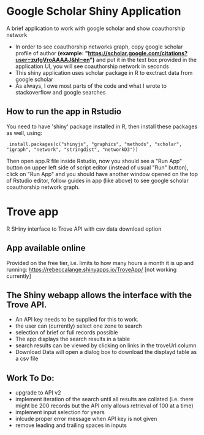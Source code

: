 # Google Scholar Shiny Application

A brief application to work with google scholar and show coauthorship network

- In order to see coauthorship networks graph, copy google scholar profile of author __(example: "https://scholar.google.com/citations?user=zufgVroAAAAJ&hl=en")__ and put it in the text box provided in the application UI, you will see coauthorship network in seconds
- This shiny application uses scholar package in R to exctract data from google scholar
- As always, I owe most parts of the code and what I wrote to stackoverflow and google searches

## How to run the app in Rstudio

You need to have 'shiny' package installed in R, then install these packages as well, using: 

` install.packages(c("shinyjs", "graphics", "methods", "scholar", "igraph", "network", "stringdist", "networkD3"))` 


Then open app.R file inside Rstudio, now you should see a "Run App" button on upper left side of script editor (instead of usual "Run" button), click on "Run App" and you should have another window opened on the top of Rstudio editor, follow guides in app (like above) to see google scholar coauthorship network graph.

# Trove app

R SHiny interface to Trove API with csv data download option

## App available online 

Provided on the free tier, i.e. limits to how many hours a month it is up and running:
https://rebeccalange.shinyapps.io/TroveApp/ [not working currently]

## The Shiny webapp allows the interface with the Trove API.

- An API key needs to be supplied for this to work.
- the user can (currently) select one zone to search
- selection of brief or full records possible
- The app displays the search results in a table
- search results can be viewed by clicking on links in the troveUrl column
- Download Data will open a dialog box to download the displayd table as a csv file

## Work To Do:

- upgrade to API v2
- implement iteration of the search until all results are collated (i.e. there might be 200 records but the API only allows retrieval of 100 at a time)
- implement input selection for years
- inlcude proper error message when API key is not given
- remove leading and trailing spaces in inputs

